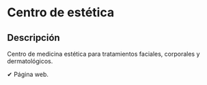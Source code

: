 # Centro de estética

## Descripción 

Centro de medicina estética para tratamientos faciales, corporales y dermatológicos.

✔ Página web.
